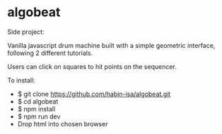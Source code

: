 # algobeat

Side project: 

Vanilla javascript drum machine built with a simple geometric interface, following 2 different tutorials.

Users can click on squares to hit points on the sequencer.

To install:

- $ git clone https://github.com/habin-isa/algobeat.git
- $ cd algobeat
- $ npm install
- $ npm run dev
- Drop html into chosen browser
